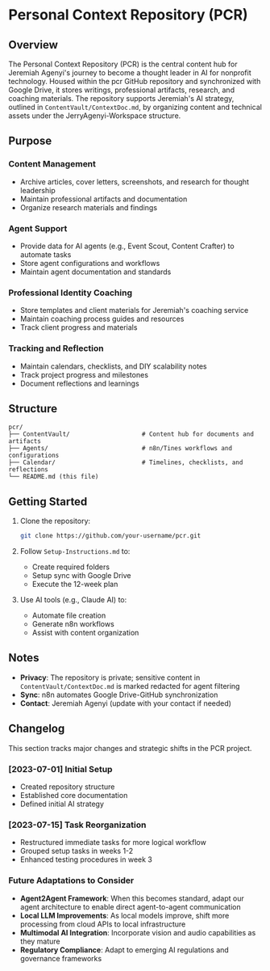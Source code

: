# Personal Context Repository (PCR)

## Overview
The Personal Context Repository (PCR) is the central content hub for Jeremiah Agenyi's journey to become a thought leader in AI for nonprofit technology. Housed within the pcr GitHub repository and synchronized with Google Drive, it stores writings, professional artifacts, research, and coaching materials. The repository supports Jeremiah's AI strategy, outlined in `ContentVault/ContextDoc.md`, by organizing content and technical assets under the JerryAgenyi-Workspace structure.

## Purpose

### Content Management
- Archive articles, cover letters, screenshots, and research for thought leadership
- Maintain professional artifacts and documentation
- Organize research materials and findings

### Agent Support
- Provide data for AI agents (e.g., Event Scout, Content Crafter) to automate tasks
- Store agent configurations and workflows
- Maintain agent documentation and standards

### Professional Identity Coaching
- Store templates and client materials for Jeremiah's coaching service
- Maintain coaching process guides and resources
- Track client progress and materials

### Tracking and Reflection
- Maintain calendars, checklists, and DIY scalability notes
- Track project progress and milestones
- Document reflections and learnings

## Structure

```
pcr/
├── ContentVault/                    # Content hub for documents and artifacts
├── Agents/                          # n8n/Tines workflows and configurations
├── Calendar/                        # Timelines, checklists, and reflections
└── README.md (this file)
```

## Getting Started

1. Clone the repository:
   ```bash
   git clone https://github.com/your-username/pcr.git
   ```

2. Follow `Setup-Instructions.md` to:
   - Create required folders
   - Setup sync with Google Drive
   - Execute the 12-week plan

3. Use AI tools (e.g., Claude AI) to:
   - Automate file creation
   - Generate n8n workflows
   - Assist with content organization

## Notes

- **Privacy**: The repository is private; sensitive content in `ContentVault/ContextDoc.md` is marked redacted for agent filtering
- **Sync**: n8n automates Google Drive-GitHub synchronization
- **Contact**: Jeremiah Agenyi (update with your contact if needed)

## Changelog

This section tracks major changes and strategic shifts in the PCR project.

### [2023-07-01] Initial Setup
- Created repository structure
- Established core documentation
- Defined initial AI strategy

### [2023-07-15] Task Reorganization
- Restructured immediate tasks for more logical workflow
- Grouped setup tasks in weeks 1-2
- Enhanced testing procedures in week 3

### Future Adaptations to Consider
- **Agent2Agent Framework**: When this becomes standard, adapt our agent architecture to enable direct agent-to-agent communication
- **Local LLM Improvements**: As local models improve, shift more processing from cloud APIs to local infrastructure
- **Multimodal AI Integration**: Incorporate vision and audio capabilities as they mature
- **Regulatory Compliance**: Adapt to emerging AI regulations and governance frameworks


